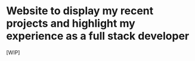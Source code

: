 # Website to display my recent projects and highlight my experience as a full stack developer

[WIP]
